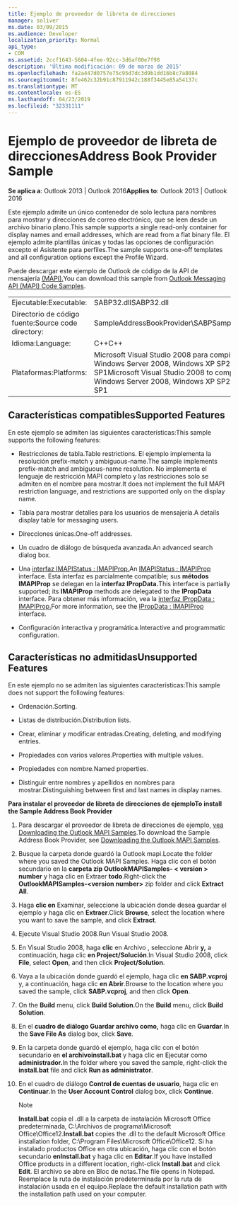 ```yaml
---
title: Ejemplo de proveedor de libreta de direcciones
manager: soliver
ms.date: 03/09/2015
ms.audience: Developer
localization_priority: Normal
api_type:
- COM
ms.assetid: 2ccf1643-5604-4fee-92cc-3d6af00e7f98
description: 'Última modificación: 09 de marzo de 2015'
ms.openlocfilehash: fa2a447d0757e75c95d7dc3d9b1dd16b8c7a8084
ms.sourcegitcommit: 8fe462c32b91c87911942c188f3445e85a54137c
ms.translationtype: MT
ms.contentlocale: es-ES
ms.lasthandoff: 04/23/2019
ms.locfileid: "32331111"
---
```

# <a name="address-book-provider-sample"></a><span data-ttu-id="6988a-103">Ejemplo de proveedor de libreta de direcciones</span><span class="sxs-lookup"><span data-stu-id="6988a-103">Address Book Provider Sample</span></span>

  
  
<span data-ttu-id="6988a-104">**Se aplica a**: Outlook 2013 | Outlook 2016</span><span class="sxs-lookup"><span data-stu-id="6988a-104">**Applies to**: Outlook 2013 | Outlook 2016</span></span> 
  
<span data-ttu-id="6988a-105">Este ejemplo admite un único contenedor de solo lectura para nombres para mostrar y direcciones de correo electrónico, que se leen desde un archivo binario plano.</span><span class="sxs-lookup"><span data-stu-id="6988a-105">This sample supports a single read-only container for display names and email addresses, which are read from a flat binary file.</span></span> <span data-ttu-id="6988a-106">El ejemplo admite plantillas únicas y todas las opciones de configuración excepto el Asistente para perfiles.</span><span class="sxs-lookup"><span data-stu-id="6988a-106">The sample supports one-off templates and all configuration options except the Profile Wizard.</span></span>
  
<span data-ttu-id="6988a-107">Puede descargar este ejemplo de Outlook de código de la API de mensajería [(MAPI).](https://go.microsoft.com/fwlink/?LinkId=129740
)</span><span class="sxs-lookup"><span data-stu-id="6988a-107">You can download this sample from [Outlook Messaging API (MAPI) Code Samples](https://go.microsoft.com/fwlink/?LinkId=129740
).</span></span>
  
|||
|:-----|:-----|
|<span data-ttu-id="6988a-108">Ejecutable:</span><span class="sxs-lookup"><span data-stu-id="6988a-108">Executable:</span></span>  <br/> |<span data-ttu-id="6988a-109">SABP32.dll</span><span class="sxs-lookup"><span data-stu-id="6988a-109">SABP32.dll</span></span>  <br/> |
| <span data-ttu-id="6988a-110">Directorio de código fuente:</span><span class="sxs-lookup"><span data-stu-id="6988a-110">Source code directory:</span></span>  <br/> |<span data-ttu-id="6988a-111">SampleAddressBookProvider\SABP</span><span class="sxs-lookup"><span data-stu-id="6988a-111">SampleAddressBookProvider\SABP</span></span>  <br/> |
|<span data-ttu-id="6988a-112">Idioma:</span><span class="sxs-lookup"><span data-stu-id="6988a-112">Language:</span></span>  <br/> |<span data-ttu-id="6988a-113">C++</span><span class="sxs-lookup"><span data-stu-id="6988a-113">C++</span></span>  <br/> |
|<span data-ttu-id="6988a-114">Plataformas:</span><span class="sxs-lookup"><span data-stu-id="6988a-114">Platforms:</span></span>  <br/> |<span data-ttu-id="6988a-115">Microsoft Visual Studio 2008 para compilar para Windows Vista, Windows Server 2008, Windows XP SP2 y Windows Server 2003 SP1</span><span class="sxs-lookup"><span data-stu-id="6988a-115">Microsoft Visual Studio 2008 to compile for Windows Vista, Windows Server 2008, Windows XP SP2, and Windows Server 2003 SP1</span></span>  <br/> |
   
## <a name="supported-features"></a><span data-ttu-id="6988a-116">Características compatibles</span><span class="sxs-lookup"><span data-stu-id="6988a-116">Supported Features</span></span>

<span data-ttu-id="6988a-117">En este ejemplo se admiten las siguientes características:</span><span class="sxs-lookup"><span data-stu-id="6988a-117">This sample supports the following features:</span></span>
  
- <span data-ttu-id="6988a-118">Restricciones de tabla.</span><span class="sxs-lookup"><span data-stu-id="6988a-118">Table restrictions.</span></span> <span data-ttu-id="6988a-119">El ejemplo implementa la resolución prefix-match y ambiguous-name.</span><span class="sxs-lookup"><span data-stu-id="6988a-119">The sample implements prefix-match and ambiguous-name resolution.</span></span> <span data-ttu-id="6988a-120">No implementa el lenguaje de restricción MAPI completo y las restricciones solo se admiten en el nombre para mostrar.</span><span class="sxs-lookup"><span data-stu-id="6988a-120">It does not implement the full MAPI restriction language, and restrictions are supported only on the display name.</span></span>
    
- <span data-ttu-id="6988a-121">Tabla para mostrar detalles para los usuarios de mensajería.</span><span class="sxs-lookup"><span data-stu-id="6988a-121">A details display table for messaging users.</span></span> 
    
- <span data-ttu-id="6988a-122">Direcciones únicas.</span><span class="sxs-lookup"><span data-stu-id="6988a-122">One-off addresses.</span></span>
    
- <span data-ttu-id="6988a-123">Un cuadro de diálogo de búsqueda avanzada.</span><span class="sxs-lookup"><span data-stu-id="6988a-123">An advanced search dialog box.</span></span>
    
- <span data-ttu-id="6988a-124">Una [interfaz IMAPIStatus : IMAPIProp.](imapistatusimapiprop.md)</span><span class="sxs-lookup"><span data-stu-id="6988a-124">An [IMAPIStatus : IMAPIProp](imapistatusimapiprop.md) interface.</span></span> <span data-ttu-id="6988a-125">Esta interfaz es parcialmente compatible; sus **métodos IMAPIProp** se delegan en la **interfaz IPropData.**</span><span class="sxs-lookup"><span data-stu-id="6988a-125">This interface is partially supported; its **IMAPIProp** methods are delegated to the **IPropData** interface.</span></span> <span data-ttu-id="6988a-126">Para obtener más información, vea la [interfaz IPropData : IMAPIProp.](ipropdataimapiprop.md)</span><span class="sxs-lookup"><span data-stu-id="6988a-126">For more information, see the [IPropData : IMAPIProp](ipropdataimapiprop.md) interface.</span></span> 
    
- <span data-ttu-id="6988a-127">Configuración interactiva y programática.</span><span class="sxs-lookup"><span data-stu-id="6988a-127">Interactive and programmatic configuration.</span></span>
    
## <a name="unsupported-features"></a><span data-ttu-id="6988a-128">Características no admitidas</span><span class="sxs-lookup"><span data-stu-id="6988a-128">Unsupported Features</span></span>

<span data-ttu-id="6988a-129">En este ejemplo no se admiten las siguientes características:</span><span class="sxs-lookup"><span data-stu-id="6988a-129">This sample does not support the following features:</span></span>
  
- <span data-ttu-id="6988a-130">Ordenación.</span><span class="sxs-lookup"><span data-stu-id="6988a-130">Sorting.</span></span>
    
- <span data-ttu-id="6988a-131">Listas de distribución.</span><span class="sxs-lookup"><span data-stu-id="6988a-131">Distribution lists.</span></span>
    
- <span data-ttu-id="6988a-132">Crear, eliminar y modificar entradas.</span><span class="sxs-lookup"><span data-stu-id="6988a-132">Creating, deleting, and modifying entries.</span></span>
    
- <span data-ttu-id="6988a-133">Propiedades con varios valores.</span><span class="sxs-lookup"><span data-stu-id="6988a-133">Properties with multiple values.</span></span>
    
- <span data-ttu-id="6988a-134">Propiedades con nombre.</span><span class="sxs-lookup"><span data-stu-id="6988a-134">Named properties.</span></span>
    
- <span data-ttu-id="6988a-135">Distinguir entre nombres y apellidos en nombres para mostrar.</span><span class="sxs-lookup"><span data-stu-id="6988a-135">Distinguishing between first and last names in display names.</span></span>
    
 <span data-ttu-id="6988a-136">**Para instalar el proveedor de libreta de direcciones de ejemplo**</span><span class="sxs-lookup"><span data-stu-id="6988a-136">**To install the Sample Address Book Provider**</span></span>
  
1. <span data-ttu-id="6988a-137">Para descargar el proveedor de libreta de direcciones de ejemplo, [vea Downloading the Outlook MAPI Samples](downloading-the-outlook-mapi-samples.md).</span><span class="sxs-lookup"><span data-stu-id="6988a-137">To download the Sample Address Book Provider, see [Downloading the Outlook MAPI Samples](downloading-the-outlook-mapi-samples.md).</span></span>
    
2. <span data-ttu-id="6988a-138">Busque la carpeta donde guardó la Outlook mapi.</span><span class="sxs-lookup"><span data-stu-id="6988a-138">Locate the folder where you saved the Outlook MAPI Samples.</span></span> <span data-ttu-id="6988a-139">Haga clic con el botón secundario en la **carpeta zip OutlookMAPISamples- \< version \> number** y haga clic en Extraer **todo**.</span><span class="sxs-lookup"><span data-stu-id="6988a-139">Right-click the **OutlookMAPISamples-\<version number\>** zip folder and click **Extract All**.</span></span>
    
3. <span data-ttu-id="6988a-140">Haga **clic en** Examinar, seleccione la ubicación donde desea guardar el ejemplo y haga clic en **Extraer**.</span><span class="sxs-lookup"><span data-stu-id="6988a-140">Click **Browse**, select the location where you want to save the sample, and click **Extract**.</span></span>
    
4. <span data-ttu-id="6988a-141">Ejecute Visual Studio 2008.</span><span class="sxs-lookup"><span data-stu-id="6988a-141">Run Visual Studio 2008.</span></span>
    
5. <span data-ttu-id="6988a-142">En Visual Studio 2008, haga **clic** en Archivo , seleccione Abrir **y,** a continuación, haga clic **en Project/Solución**.</span><span class="sxs-lookup"><span data-stu-id="6988a-142">In Visual Studio 2008, click **File**, select **Open**, and then click **Project/Solution**.</span></span>
    
6. <span data-ttu-id="6988a-143">Vaya a la ubicación donde guardó el ejemplo, haga clic **en SABP.vcproj** y, a continuación, haga clic **en Abrir**.</span><span class="sxs-lookup"><span data-stu-id="6988a-143">Browse to the location where you saved the sample, click **SABP.vcproj**, and then click **Open**.</span></span>
    
7. <span data-ttu-id="6988a-144">On the **Build** menu, click **Build Solution**.</span><span class="sxs-lookup"><span data-stu-id="6988a-144">On the **Build** menu, click **Build Solution**.</span></span>
    
8. <span data-ttu-id="6988a-145">En el **cuadro de diálogo Guardar archivo como,** haga clic en **Guardar**.</span><span class="sxs-lookup"><span data-stu-id="6988a-145">In the **Save File As** dialog box, click **Save**.</span></span>
    
9. <span data-ttu-id="6988a-146">En la carpeta donde guardó el ejemplo, haga clic con el botón secundario en **el archivoinstall.bat** y haga clic en Ejecutar como **administrador.**</span><span class="sxs-lookup"><span data-stu-id="6988a-146">In the folder where you saved the sample, right-click the **install.bat** file and click **Run as administrator**.</span></span>
    
10. <span data-ttu-id="6988a-147">En el cuadro de diálogo **Control de cuentas de usuario**, haga clic en **Continuar**.</span><span class="sxs-lookup"><span data-stu-id="6988a-147">In the **User Account Control** dialog box, click **Continue**.</span></span>
    
    > [!NOTE]
    > <span data-ttu-id="6988a-148">**Install.bat** copia el .dll a la carpeta de instalación Microsoft Office predeterminada, C:\Archivos de programa\Microsoft Office\Office12\.</span><span class="sxs-lookup"><span data-stu-id="6988a-148">**Install.bat** copies the .dll to the default Microsoft Office installation folder, C:\Program Files\Microsoft Office\Office12\.</span></span> <span data-ttu-id="6988a-149">Si ha instalado productos Office en otra ubicación, haga clic con el botón secundario **enInstall.bat** y haga clic en **Editar**.</span><span class="sxs-lookup"><span data-stu-id="6988a-149">If you have installed Office products in a different location, right-click **Install.bat** and click **Edit**.</span></span> <span data-ttu-id="6988a-150">El archivo se abre en Bloc de notas.</span><span class="sxs-lookup"><span data-stu-id="6988a-150">The file opens in Notepad.</span></span> <span data-ttu-id="6988a-151">Reemplace la ruta de instalación predeterminada por la ruta de instalación usada en el equipo.</span><span class="sxs-lookup"><span data-stu-id="6988a-151">Replace the default installation path with the installation path used on your computer.</span></span> 
  

